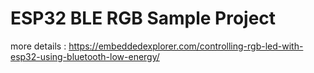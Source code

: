 # ESP32 BLE RGB Sample Project


more details :
https://embeddedexplorer.com/controlling-rgb-led-with-esp32-using-bluetooth-low-energy/

